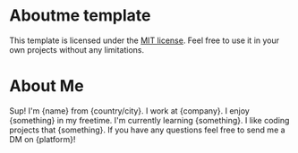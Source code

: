 <!--Title start-->

# Aboutme template

This template is licensed under the [MIT license](https://choosealicense.com/licenses/mit/). Feel free to use it in your own projects without any limitations.

<!--Title end-->

<!--Start template-->

# About Me

<!--Disclaimer: About Me templates are purely meant for inspiration, copying this fully is not recommended.-->

Sup! I'm {name} from {country/city}. I work at {company}. I enjoy {something} in my freetime. I'm currently learning {something}. I like coding projects that {something}. If you have any questions feel free to send me a DM on {platform}!

<!--End template-->
